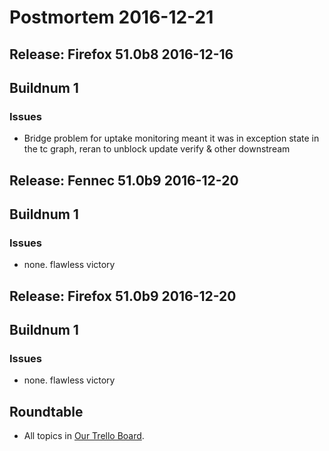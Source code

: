 # Postmortem 2016-12-21

## Release: Firefox 51.0b8 2016-12-16

## Buildnum 1
### Issues
- Bridge problem for uptake monitoring meant it was in exception state in the tc graph, reran to unblock update verify & other downstream


## Release: Fennec 51.0b9 2016-12-20

## Buildnum 1
### Issues
- none. flawless victory


## Release: Firefox 51.0b9 2016-12-20

## Buildnum 1
### Issues
- none. flawless victory



## Roundtable
- All topics in [Our Trello Board](https://trello.com/b/MXHaVRcP/release-promotion-meeting).